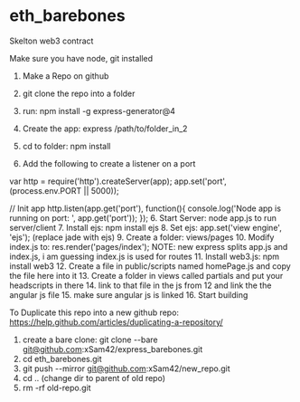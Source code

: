 # eth_barebones
Skelton web3 contract

Make sure you have node, git installed
1. Make a Repo on github
2. git clone the repo into a folder
3. run: npm install -g express-generator@4
4. Create the app: express /path/to/folder_in_2
5. cd to folder: npm install

6. Add the following to create a listener on a port

var http = require('http').createServer(app);
app.set('port', (process.env.PORT || 5000));

// Init app
http.listen(app.get('port'), function(){
    console.log('Node app is running on port: ', app.get('port'));
});
6. Start Server: node app.js to run server/client
7. Install ejs: npm install ejs
8. Set ejs: app.set('view engine', 'ejs'); (replace jade with ejs)
9. Create a folder: views/pages
10. Modify index.js to: res.render('pages/index'); NOTE: new express splits app.js and index.js, i am guessing index.js is used for routes 
11. Install web3.js: npm install web3
12. Create a file in public/scripts named homePage.js and copy the file here into it
13. Create a folder in views called partials and put your headscripts in there
14. link to that file in the js from 12 and link the the angular js file <script src="/javascripts/homePage.js"></script>
15. make sure angular js is linked
16. Start building

To Duplicate this repo into a new github repo: https://help.github.com/articles/duplicating-a-repository/
1. create a bare clone: git clone --bare git@github.com:xSam42/express_barebones.git
2. cd eth_barebones.git
3. git push --mirror git@github.com:xSam42/new_repo.git
4. cd .. (change dir to parent of old repo)
5. rm -rf old-repo.git

